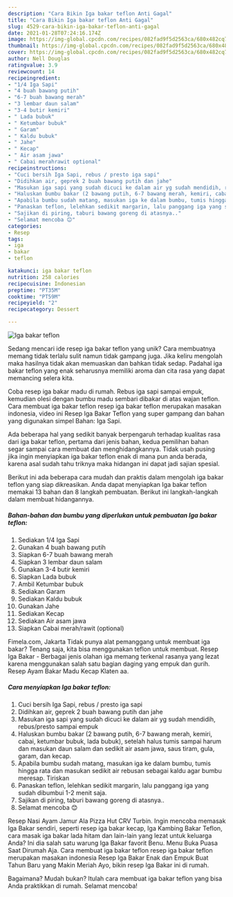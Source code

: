 ```yaml
---
description: "Cara Bikin Iga bakar teflon Anti Gagal"
title: "Cara Bikin Iga bakar teflon Anti Gagal"
slug: 4529-cara-bikin-iga-bakar-teflon-anti-gagal
date: 2021-01-28T07:24:16.174Z
image: https://img-global.cpcdn.com/recipes/082fad9f5d2563ca/680x482cq70/iga-bakar-teflon-foto-resep-utama.jpg
thumbnail: https://img-global.cpcdn.com/recipes/082fad9f5d2563ca/680x482cq70/iga-bakar-teflon-foto-resep-utama.jpg
cover: https://img-global.cpcdn.com/recipes/082fad9f5d2563ca/680x482cq70/iga-bakar-teflon-foto-resep-utama.jpg
author: Nell Douglas
ratingvalue: 3.9
reviewcount: 14
recipeingredient:
- "1/4 Iga Sapi"
- "4 buah bawang putih"
- "6-7 buah bawang merah"
- "3 lembar daun salam"
- "3-4 butir kemiri"
- " Lada bubuk"
- " Ketumbar bubuk"
- " Garam"
- " Kaldu bubuk"
- " Jahe"
- " Kecap"
- " Air asam jawa"
- " Cabai merahrawit optional"
recipeinstructions:
- "Cuci bersih Iga Sapi, rebus / presto iga sapi"
- "Didihkan air, geprek 2 buah bawang putih dan jahe"
- "Masukan iga sapi yang sudah dicuci ke dalam air yg sudah mendidih, rebus/presto sampai empuk"
- "Haluskan bumbu bakar (2 bawang putih, 6-7 bawang merah, kemiri, cabai, ketumbar bubuk, lada bubuk), setelah halus tumis sampai harum dan masukan daun salam dan sedikit air asam jawa, saus tiram, gula, garam, dan kecap."
- "Apabila bumbu sudah matang, masukan iga ke dalam bumbu, tumis hingga rata dan masukan sedikit air rebusan sebagai kaldu agar bumbu meresap. Tiriskan"
- "Panaskan teflon, lelehkan sedikit margarin, lalu panggang iga yang sudah dibumbui 1-2 menit saja."
- "Sajikan di piring, taburi bawang goreng di atasnya.."
- "Selamat mencoba 😊"
categories:
- Resep
tags:
- iga
- bakar
- teflon

katakunci: iga bakar teflon 
nutrition: 258 calories
recipecuisine: Indonesian
preptime: "PT35M"
cooktime: "PT59M"
recipeyield: "2"
recipecategory: Dessert

---
```



![Iga bakar teflon](https://img-global.cpcdn.com/recipes/082fad9f5d2563ca/680x482cq70/iga-bakar-teflon-foto-resep-utama.jpg)

Sedang mencari ide resep iga bakar teflon yang unik? Cara membuatnya memang tidak terlalu sulit namun tidak gampang juga. Jika keliru mengolah maka hasilnya tidak akan memuaskan dan bahkan tidak sedap. Padahal iga bakar teflon yang enak seharusnya memiliki aroma dan cita rasa yang dapat memancing selera kita.

Coba resep iga bakar madu di rumah. Rebus iga sapi sampai empuk, kemudian olesi dengan bumbu madu sembari dibakar di atas wajan teflon. Cara membuat iga bakar teflon resep iga bakar teflon merupakan masakan indonesia, video ini Resep Iga Bakar Teflon yang super gampang dan bahan yang digunakan simpel Bahan: Iga Sapi.

Ada beberapa hal yang sedikit banyak berpengaruh terhadap kualitas rasa dari iga bakar teflon, pertama dari jenis bahan, kedua pemilihan bahan segar sampai cara membuat dan menghidangkannya. Tidak usah pusing jika ingin menyiapkan iga bakar teflon enak di mana pun anda berada, karena asal sudah tahu triknya maka hidangan ini dapat jadi sajian spesial.


Berikut ini ada beberapa cara mudah dan praktis dalam mengolah iga bakar teflon yang siap dikreasikan. Anda dapat menyiapkan Iga bakar teflon memakai 13 bahan dan 8 langkah pembuatan. Berikut ini langkah-langkah dalam membuat hidangannya.

<!--inarticleads1-->

##### Bahan-bahan dan bumbu yang diperlukan untuk pembuatan Iga bakar teflon:

1. Sediakan 1/4 Iga Sapi
1. Gunakan 4 buah bawang putih
1. Siapkan 6-7 buah bawang merah
1. Siapkan 3 lembar daun salam
1. Gunakan 3-4 butir kemiri
1. Siapkan  Lada bubuk
1. Ambil  Ketumbar bubuk
1. Sediakan  Garam
1. Sediakan  Kaldu bubuk
1. Gunakan  Jahe
1. Sediakan  Kecap
1. Sediakan  Air asam jawa
1. Siapkan  Cabai merah/rawit (optional)


Fimela.com, Jakarta Tidak punya alat pemanggang untuk membuat iga bakar? Tenang saja, kita bisa menggunakan teflon untuk membuat. Resep Iga Bakar - Berbagai jenis olahan iga memang terkenal rasanya yang lezat karena menggunakan salah satu bagian daging yang empuk dan gurih. Resep Ayam Bakar Madu Kecap Klaten aa. 

<!--inarticleads2-->

##### Cara menyiapkan Iga bakar teflon:

1. Cuci bersih Iga Sapi, rebus / presto iga sapi
1. Didihkan air, geprek 2 buah bawang putih dan jahe
1. Masukan iga sapi yang sudah dicuci ke dalam air yg sudah mendidih, rebus/presto sampai empuk
1. Haluskan bumbu bakar (2 bawang putih, 6-7 bawang merah, kemiri, cabai, ketumbar bubuk, lada bubuk), setelah halus tumis sampai harum dan masukan daun salam dan sedikit air asam jawa, saus tiram, gula, garam, dan kecap.
1. Apabila bumbu sudah matang, masukan iga ke dalam bumbu, tumis hingga rata dan masukan sedikit air rebusan sebagai kaldu agar bumbu meresap. Tiriskan
1. Panaskan teflon, lelehkan sedikit margarin, lalu panggang iga yang sudah dibumbui 1-2 menit saja.
1. Sajikan di piring, taburi bawang goreng di atasnya..
1. Selamat mencoba 😊


Resep Nasi Ayam Jamur Ala Pizza Hut CRV Turbin. Ingin mencoba memasak Iga Bakar sendiri, seperti resep iga bakar kecap, Iga Kambing Bakar Teflon, cara masak iga bakar lada hitam dan lain-lain yang lezat untuk keluarga Anda? Ini dia salah satu warung Iga Bakar favorit Benu. Menu Buka Puasa Saat Dirumah Aja. Cara membuat iga bakar teflon resep iga bakar teflon merupakan masakan indonesia Resep Iga Bakar Enak dan Empuk Buat Tahun Baru yang Makin Meriah Ayo, bikin resep Iga Bakar ini di rumah. 

Bagaimana? Mudah bukan? Itulah cara membuat iga bakar teflon yang bisa Anda praktikkan di rumah. Selamat mencoba!
